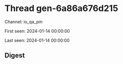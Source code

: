 # Thread gen-6a86a676d215
Channel: io_qa_pm

First seen: 2024-01-14 00:00:00

Last seen: 2024-01-14 00:00:00

## Digest



